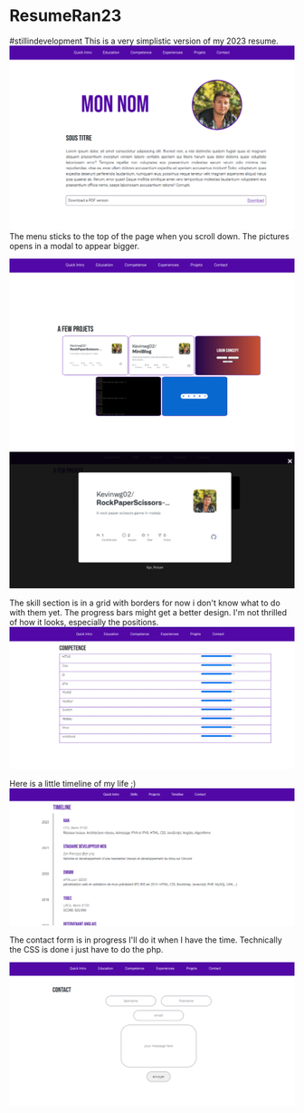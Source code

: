 # ResumeRan23

#stillindevelopment 
This is a very simplistic version of my 2023 resume.  
<img src="./assets/attachements/git_img/main.png"></img>
The menu sticks to the top of the page when you scroll down.
The pictures opens in a modal to appear bigger.

<img src="./assets/attachements/git_img/projects.png"></img>
<img src="./assets/attachements/git_img/projectsmodal.png"></img>

The skill section is in a grid with borders for now i don't know what to do with them yet. The progress bars might get a better design. I'm not thrilled of how it looks, especially the positions.
<img src="./assets/attachements/git_img/skills.png"></img>


Here is a little timeline of my life ;) 
<img src="./assets/attachements/git_img/timeline.png"></img>

The contact form is in progress I'll do it when I have the time. Technically the CSS is done i just have to do the php. 

<img src="./assets/attachements/git_img/contact.png"></img>


